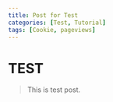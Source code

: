 ```yaml
---
title: Post for Test
categories: [Test, Tutorial]
tags: [Cookie, pageviews]
---
```


# TEST

> This is test post.